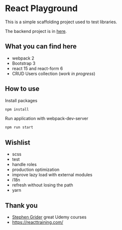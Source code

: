 # React Playground

This is a simple scaffolding project used to test libraries.

The backend project is in [here](https://github.com/alessandrodeste/nodejs-playground).

## What you can find here

- webpack 2
- Bootstrap 3
- react 15 and react-form 6
- CRUD Users collection (*work in progress*)

## How to use

Install packages

```bash
npm install
```

Run application with webpack-dev-server

```bash
npm run start
```

## Wishlist

- scss
- test
- handle roles
- production optimization
- improve lazy load with external modules
- i18n
- refresh without losing the path
- yarn

## Thank you

- [Stephen Grider](https://www.udemy.com/user/sgslo/) great Udemy courses
- https://reacttraining.com/